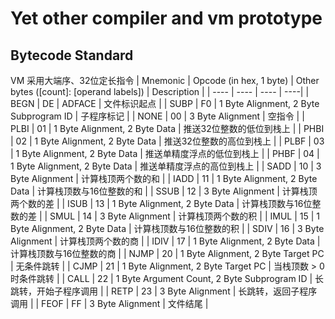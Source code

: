 # Yet other compiler and vm prototype
## Bytecode Standard
VM 采用大端序、32位定长指令
| Mnemonic | Opcode (in hex, 1 byte) | Other bytes ([count]: [operand labels]) | Description |
| ---- | ---- | ---- | ----|
| BEGN | DE | ADFACE | 文件标识起点 |
| SUBP | F0 | 1 Byte Alignment, 2 Byte Subprogram ID | 子程序标记 |
| NONE | 00 | 3 Byte Alignment | 空指令 |
| PLBI | 01 | 1 Byte Alignment, 2 Byte Data | 推送32位整数的低位到栈上 |
| PHBI | 02 | 1 Byte Alignment, 2 Byte Data | 推送32位整数的高位到栈上 |
| PLBF | 03 | 1 Byte Alignment, 2 Byte Data | 推送单精度浮点的低位到栈上 |
| PHBF | 04 | 1 Byte Alignment, 2 Byte Data | 推送单精度浮点的高位到栈上 |
| SADD | 10 | 3 Byte Alignment | 计算栈顶两个数的和 |
| IADD | 11 | 1 Byte Alignment, 2 Byte Data | 计算栈顶数与16位整数的和 |
| SSUB | 12 | 3 Byte Alignment | 计算栈顶两个数的差 |
| ISUB | 13 | 1 Byte Alignment, 2 Byte Data | 计算栈顶数与16位整数的差 |
| SMUL | 14 | 3 Byte Alignment | 计算栈顶两个数的积 |
| IMUL | 15 | 1 Byte Alignment, 2 Byte Data | 计算栈顶数与16位整数的积 |
| SDIV | 16 | 3 Byte Alignment | 计算栈顶两个数的商 |
| IDIV | 17 | 1 Byte Alignment, 2 Byte Data | 计算栈顶数与16位整数的商 |
| NJMP | 20 | 1 Byte Alignment, 2 Byte Target PC | 无条件跳转 |
| CJMP | 21 | 1 Byte Alignment, 2 Byte Target PC | 当栈顶数 > 0 时条件跳转 |
| CALL | 22 | 1 Byte Argument Count, 2 Byte Subprogram ID | 长跳转，开始子程序调用 |
| RETP | 23 | 3 Byte Alignment | 长跳转，返回子程序调用 |
| FEOF | FF | 3 Byte Alignment | 文件结尾 |
